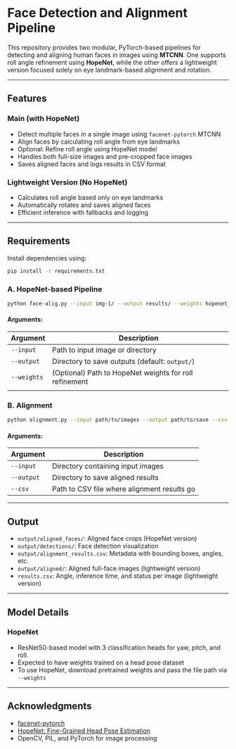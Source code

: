 # Face Detection and Alignment Pipeline

This repository provides two modular, PyTorch-based pipelines for detecting and aligning human faces in images using **MTCNN**. One supports roll angle refinement using **HopeNet**, while the other offers a lightweight version focused solely on eye landmark-based alignment and rotation.

---

## Features

### Main (with HopeNet)

- Detect multiple faces in a single image using `facenet-pytorch` MTCNN
- Align faces by calculating roll angle from eye landmarks
- Optional: Refine roll angle using HopeNet model
- Handles both full-size images and pre-cropped face images
- Saves aligned faces and logs results in CSV format

### Lightweight Version (No HopeNet)

- Calculates roll angle based only on eye landmarks
- Automatically rotates and saves aligned faces
- Efficient inference with fallbacks and logging

---

## Requirements

Install dependencies using:

```bash
pip install -r requirements.txt
```

### A. HopeNet-based Pipeline

```bash
python face-alig.py --input img-1/ --output results/ --weights hopenet_weights_fixed.pth
```

#### Arguments:

| Argument    | Description                                            |
| ----------- | ------------------------------------------------------ |
| `--input`   | Path to input image or directory                       |
| `--output`  | Directory to save outputs (default: `output/`)         |
| `--weights` | (Optional) Path to HopeNet weights for roll refinement |
|             |                                                        |

### B. Alignment

```bash
python alignment.py --input path/to/images --output path/to/save --csv results.csv
```

#### Arguments:

| Argument   | Description                                 |
| ---------- | ------------------------------------------- |
| `--input`  | Directory containing input images           |
| `--output` | Directory to save aligned results           |
| `--csv`    | Path to CSV file where alignment results go |

---

## Output

- `output/aligned_faces/`: Aligned face crops (HopeNet version)
- `output/detections/`: Face detection visualization
- `output/alignment_results.csv`: Metadata with bounding boxes, angles, etc.
- `output/aligned/`: Aligned full-face images (lightweight version)
- `results.csv`: Angle, inference time, and status per image (lightweight version)

---

## Model Details

### HopeNet

- ResNet50-based model with 3 classification heads for yaw, pitch, and roll.
- Expected to have weights trained on a head pose dataset
- To use HopeNet, download pretrained weights and pass the file path via `--weights`

---

## Acknowledgments

- [facenet-pytorch](https://github.com/timesler/facenet-pytorch)
- [HopeNet: Fine-Grained Head Pose Estimation](https://arxiv.org/abs/1809.04159)
- OpenCV, PIL, and PyTorch for image processing

